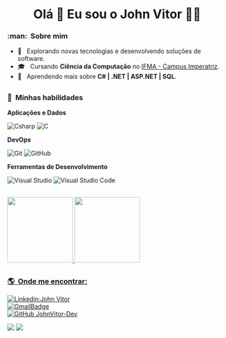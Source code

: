 <h1 align='center'>
  Olá 👋 Eu sou o John Vitor 👨‍💻
</h1>

<h3> :man: &nbsp;Sobre mim </h3>  
    
- 🔭 &nbsp; Explorando novas tecnologias e desenvolvendo soluções de software.
- 🎓 &nbsp; Cursando **Ciência da Computação** no <a href="https://imperatriz.ifma.edu.br">IFMA - Campus Imperatriz</a>.
- 🌱 &nbsp; Aprendendo mais sobre **C# | .NET | ASP.NET | SQL**.

## <h3> :rocket: &nbsp;Minhas habilidades </h3>  
    
**Aplicações e Dados**  
    
![Csharp](https://img.shields.io/badge/C%23-68217A?style=for-the-badge&logo=c-sharp&logoColor=white)
![C](https://img.shields.io/badge/C-00599C?style=for-the-badge&logo=c&logoColor=white)

**DevOps**  
    
![Git](https://img.shields.io/badge/GIT-E44C30?style=for-the-badge&logo=git&logoColor=white)
![GitHub](https://img.shields.io/badge/GitHub-100000?style=for-the-badge&logo=github&logoColor=white) 
    
**Ferramentas de Desenvolvimento**  

![Visual Studio](https://img.shields.io/badge/Visual_Studio-5C2D91?style=for-the-badge&logo=visual%20studio&logoColor=white)
![Visual Studio Code](https://img.shields.io/badge/Visual_Studio_Code-0078D4?style=for-the-badge&logo=visual%20studio%20code&logoColor=white)
 
## <div>
<a href="https://github.com/JohnVitor-Dev">
<img loading="lazy" height="150em" src="https://bellomia-readme-stats.vercel.app/api?username=JohnVitor-Dev&theme=highcontrast&show_icons=true"/>
<img loading="lazy" height="150em" src="https://bellomia-readme-stats.vercel.app/api/top-langs/?username=JohnVitor-Dev&hide=html&layout=compact&theme=highcontrast"/>
<div>

## <h3> :earth_americas: &nbsp;Onde me encontrar: </h3>   
    
[![Linkedin:John Vitor](https://img.shields.io/badge/-johnvitoralves-blue?style=flat-square&logo=Linkedin&logoColor=white&link=)](https://www.linkedin.com/in/johnvitoralves/)  
[![GmailBadge](https://img.shields.io/badge/-johnvitorextra@gmail.com-006bed?style=flat-square&logo=Gmail&logoColor=white&link=mailto:johnvitorextra@gmail.com)](mailto:johnvitorextra@gmail.com)  
[![GitHub JohnVitor-Dev]( https://img.shields.io/github/followers/JohnVitor-Dev?label=follow&style=social)](JohnVitor-Dev)

![](https://komarev.com/ghpvc/?username=JohnVitor-DEV&color=68217A) 
![](https://hit.yhype.me/github/profile?user_id=77373022)
